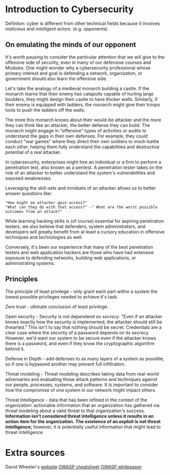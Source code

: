 # Introduction to Cybersecurity

Definiton: cyber is different from other technical fields because it involves _malicious_ and _intelligent_ actors. (e.g. opponents)

## On emulating the minds of our opponent

It's worth pausing to consider the particular attention that we will give to the offensive side of security, even in many of our defensive courses and Modules. One might wonder why a cybersecurity professional whose primary interest and goal is defending a network, organization, or government should also learn the offensive side.

Let's take the analogy of a medieval monarch building a castle. If the monarch learns that their enemy has catapults capable of hurling large boulders, they might design their castle to have thicker walls. Similarly, if their enemy is equipped with ladders, the monarch might give their troops tools to push the ladders off the walls.

The more this monarch knows about their would-be attacker and the more they can think like an attacker, the better defense they can build. The monarch might engage in "offensive" types of activities or audits to understand the gaps in their own defenses. For example, they could conduct "war games" where they direct their own soldiers to mock-battle each other, helping them fully understand the capabilities and destructive potential of a real attacker.

In cybersecurity, enterprises might hire an individual or a firm to perform a penetration test, also known as a pentest. A penetration tester takes on the role of an attacker to better understand the system's vulnerabilities and exposed weaknesses.

Leveraging the skill-sets and mindsets of an attacker allows us to better answer questions like:

    "How might an attacker gain access?"
    "What can they do with that access?" -" What are the worst possible outcomes from an attack?"

While learning hacking skills is (of course) essential for aspiring penetration testers, we also believe that defenders, system administrators, and developers will greatly benefit from at least a cursory education in offensive techniques and technologies as well.

Conversely, it's been our experience that many of the best penetration testers and web application hackers are those who have had extensive exposure to defending networks, building web applications, or administrating systems.

## Principles 

The principle of least privilege - only grant each part within a system the lowest possible privileges needed to achieve it's task.

Zero trust - ultimate conclusion of least privilege.

Open security - Security is not dependend on _secrecy_. "Even if an attacker knows exactly how the security is implemented, the attacker should still be thwarted." This isn't to say that nothing should be secret. Credentials are a clear case where the security of a password depends on its secrecy. However, we'd want our system to be secure even if the attacker knows there is a password, and even if they know the cryptographic algorithm behind it.

Defense in Depth - add defenses to as many layers of a system as possible, so if one is bypassed another may prevent full infiltration.

Threat modeling - Threat modeling describes taking data from real-world adversaries and evaluating those attack patterns and techniques against our people, processes, systems, and software. It is important to consider how the compromise of one system in our network might impact others.

Threat Intelligence -  data that has been refined in the context of the organization: actionable information that an organization has gathered via threat modeling about a valid threat to that organization's success. **Information isn't considered threat intelligence unless it results in an action item for the organization. The existence of an exploit is not threat intelligence;**  however, it is potentially useful information that might lead to threat intelligence.

# Extra sources

David Wheeler's [website](https://dwheeler.com/secure-programs/Secure-Programs-HOWTO/follow-good-principles.html)
[OWASP cheatsheet](https://cheatsheetseries.owasp.org/cheatsheets/Secure_Product_Design_Cheat_Sheet.html#security-principles)
[OWASP whitepaper](https://secure-it-is.nl/whitepaper/)

